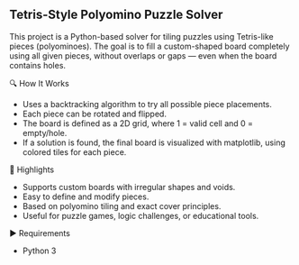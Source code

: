 ## Tetris-Style Polyomino Puzzle Solver
This project is a Python-based solver for tiling puzzles using Tetris-like pieces (polyominoes). The goal is to fill a custom-shaped board completely using all given pieces, without overlaps or gaps — even when the board contains holes.

🔍 How It Works
- Uses a backtracking algorithm to try all possible piece placements.
- Each piece can be rotated and flipped.
- The board is defined as a 2D grid, where 1 = valid cell and 0 = empty/hole.
- If a solution is found, the final board is visualized with matplotlib, using colored tiles for each piece.

🧠 Highlights
- Supports custom boards with irregular shapes and voids.
- Easy to define and modify pieces.
- Based on polyomino tiling and exact cover principles.
- Useful for puzzle games, logic challenges, or educational tools.

▶️ Requirements
- Python 3
